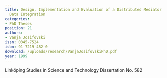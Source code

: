 ```yaml
---
title: Design, Implementation and Evaluation of a Distributed Mediator System for
  Data Integration
categories:
- PhD Theses
position: 21
authors:
- Vanja Josifovski
issn: 0345-7524
isbn: 91-7219-482-0
download: /uploads/research/VanjaJosifovskiPhD.pdf
year: 1999
---
```


Linköping Studies in Science and Technology Dissertation No. 582
